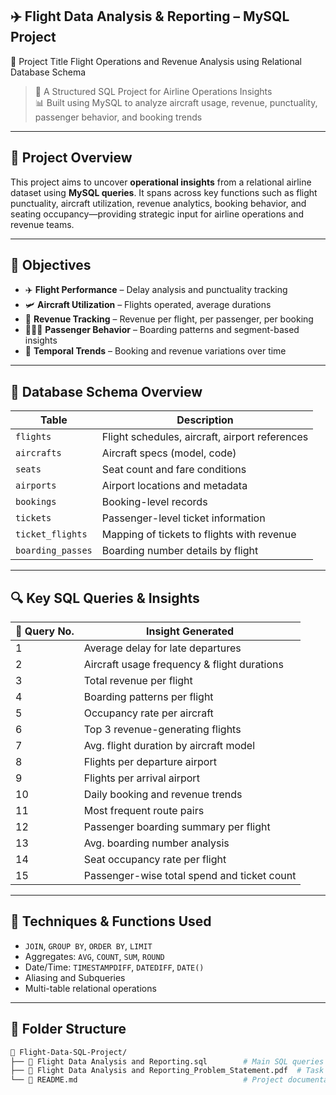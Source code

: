 ## ✈️ Flight Data Analysis & Reporting – MySQL Project
📌 Project Title
Flight Operations and Revenue Analysis using Relational Database Schema
> 🧠 A Structured SQL Project for Airline Operations Insights  
> 📊 Built using MySQL to analyze aircraft usage, revenue, punctuality, passenger behavior, and booking trends

---

## 📌 Project Overview

This project aims to uncover **operational insights** from a relational airline dataset using **MySQL queries**. It spans across key functions such as flight punctuality, aircraft utilization, revenue analytics, booking behavior, and seating occupancy—providing strategic input for airline operations and revenue teams.

---

## 🎯 Objectives

- ✈️ **Flight Performance** – Delay analysis and punctuality tracking  
- 🛩️ **Aircraft Utilization** – Flights operated, average durations  
- 💸 **Revenue Tracking** – Revenue per flight, per passenger, per booking  
- 🧑‍🤝‍🧑 **Passenger Behavior** – Boarding patterns and segment-based insights  
- 📅 **Temporal Trends** – Booking and revenue variations over time

---

## 🧱 Database Schema Overview

| Table               | Description                                      |
|---------------------|--------------------------------------------------|
| `flights`           | Flight schedules, aircraft, airport references   |
| `aircrafts`         | Aircraft specs (model, code)                     |
| `seats`             | Seat count and fare conditions                   |
| `airports`          | Airport locations and metadata                   |
| `bookings`          | Booking-level records                            |
| `tickets`           | Passenger-level ticket information               |
| `ticket_flights`    | Mapping of tickets to flights with revenue       |
| `boarding_passes`   | Boarding number details by flight                |

---

## 🔍 Key SQL Queries & Insights

| 🔢 Query No. | Insight Generated |
|-------------|-------------------|
| 1 | Average delay for late departures |
| 2 | Aircraft usage frequency & flight durations |
| 3 | Total revenue per flight |
| 4 | Boarding patterns per flight |
| 5 | Occupancy rate per aircraft |
| 6 | Top 3 revenue-generating flights |
| 7 | Avg. flight duration by aircraft model |
| 8 | Flights per departure airport |
| 9 | Flights per arrival airport |
| 10 | Daily booking and revenue trends |
| 11 | Most frequent route pairs |
| 12 | Passenger boarding summary per flight |
| 13 | Avg. boarding number analysis |
| 14 | Seat occupancy rate per flight |
| 15 | Passenger-wise total spend and ticket count |

---

## 🧠 Techniques & Functions Used

- `JOIN`, `GROUP BY`, `ORDER BY`, `LIMIT`
- Aggregates: `AVG`, `COUNT`, `SUM`, `ROUND`
- Date/Time: `TIMESTAMPDIFF`, `DATEDIFF`, `DATE()`
- Aliasing and Subqueries
- Multi-table relational operations

---

## 📁 Folder Structure

```bash
📁 Flight-Data-SQL-Project/
├── 📄 Flight Data Analysis and Reporting.sql        # Main SQL queries
├── 📄 Flight Data Analysis and Reporting_Problem_Statement.pdf  # Task statement
└── 📄 README.md                                     # Project documentation

